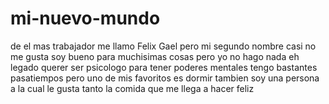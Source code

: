 # mi-nuevo-mundo
de el mas trabajador
me llamo Felix Gael pero mi segundo nombre casi no me gusta
soy bueno para muchisimas cosas pero yo no hago nada
eh legado querer ser psicologo para tener poderes mentales
tengo bastantes pasatiempos pero uno de mis favoritos es dormir
tambien soy una persona a la cual le gusta tanto la comida que me llega a hacer feliz
